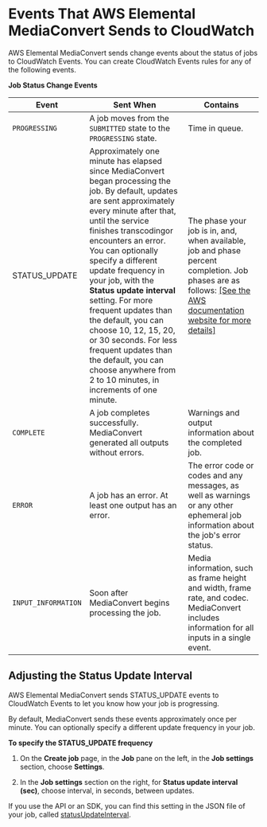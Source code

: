 # Events That AWS Elemental MediaConvert Sends to CloudWatch<a name="mediaconvert_cwe_events"></a>

AWS Elemental MediaConvert sends change events about the status of jobs to CloudWatch Events\. You can create CloudWatch Events rules for any of the following events\.


**Job Status Change Events**  

| Event | Sent When | Contains | 
| --- | --- | --- | 
|  `PROGRESSING`  |  A job moves from the `SUBMITTED` state to the `PROGRESSING` state\.   |  Time in queue\.   | 
| STATUS\_UPDATE |  Approximately one minute has elapsed since MediaConvert began processing the job\. By default, updates are sent approximately every minute after that, until the service finishes transcodingor encounters an error\. You can optionally specify a different update frequency in your job, with the **Status update interval** setting\. For more frequent updates than the default, you can choose 10, 12, 15, 20, or 30 seconds\. For less frequent updates than the default, you can choose anywhere from 2 to 10 minutes, in increments of one minute\.  |  The phase your job is in, and, when available, job and phase percent completion\. Job phases are as follows: [\[See the AWS documentation website for more details\]](http://docs.aws.amazon.com/mediaconvert/latest/ug/mediaconvert_cwe_events.html)  | 
|  `COMPLETE`  |  A job completes successfully\. MediaConvert generated all outputs without errors\.  |  Warnings and output information about the completed job\.  | 
|  `ERROR`  |  A job has an error\. At least one output has an error\.  |  The error code or codes and any messages, as well as warnings or any other ephemeral job information about the job's error status\.   | 
|  `INPUT_INFORMATION`  |  Soon after MediaConvert begins processing the job\.  |  Media information, such as frame height and width, frame rate, and codec\.  MediaConvert includes information for all inputs in a single event\.  | 

## Adjusting the Status Update Interval<a name="adjusting-the-status-update-interval"></a>

AWS Elemental MediaConvert sends STATUS\_UPDATE events to CloudWatch Events to let you know how your job is progressing\.

 By default, MediaConvert sends these events approximately once per minute\. You can optionally specify a different update frequency in your job\.

**To specify the STATUS\_UPDATE frequency**

1. On the **Create job** page, in the **Job** pane on the left, in the **Job settings** section, choose **Settings**\.

1. In the **Job settings** section on the right, for **Status update interval \(sec\)**, choose interval, in seconds, between updates\.

If you use the API or an SDK, you can find this setting in the JSON file of your job, called [statusUpdateInterval](https://docs.aws.amazon.com/mediaconvert/latest/apireference/jobs.html#jobs-prop-createjobrequest-statusupdateinterval)\.